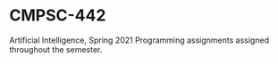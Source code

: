 # CMPSC-442
Artificial Intelligence, Spring 2021
Programming assignments assigned throughout the semester.
